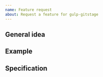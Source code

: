 ```yaml
---
name: Feature request
about: Request a feature for gulp-gitstage
---
```


## General idea

<!-- Describe your idea in general terms, kind of like a tl;dr -->

## Example

<!-- Try to give an example that shows how the feature is useful -->

## Specification

<!-- If you can, go into depth as to how the feature may be realized -->
